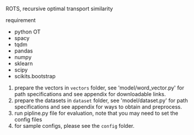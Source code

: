ROTS, recursive optimal transport similarity

requirement
- python OT
- spacy
- tqdm
- pandas
- numpy
- sklearn
- scipy
- scikits.bootstrap


1. prepare the vectors in `vectors` folder, see 'model/word_vector.py' for path specifications and see appendix for downloadable links.
2. prepare the datasets in `dataset` folder, see 'model/dataset.py' for path specifications and see appendix for ways to obtain and preprocess.
3. run pipline.py file for evaluation, note that you may need to set the config files
4. for sample configs, please see the `config` folder.